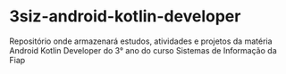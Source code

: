 # 3siz-android-kotlin-developer
Repositório onde armazenará estudos, atividades e projetos da matéria Android Kotlin Developer do 3° ano do curso Sistemas de Informação da Fiap
